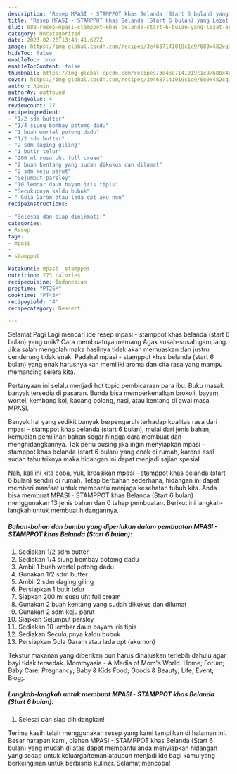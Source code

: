 ```yaml
---
description: "Resep MPASI - STAMPPOT khas Belanda (Start 6 bulan) yang Lezat, Enak"
title: "Resep MPASI - STAMPPOT khas Belanda (Start 6 bulan) yang Lezat, Enak"
slug: 688-resep-mpasi-stamppot-khas-belanda-start-6-bulan-yang-lezat-enak
category: Uncategorized
date: 2023-02-26T13:48:41.627Z
image: https://img-global.cpcdn.com/recipes/3e4687141019c1c9/680x482cq70/mpasi-stamppot-khas-belanda-start-6-bulan-foto-resep-utama.jpg
hideToc: false
enableToc: true
enableTocContent: false
thumbnail: https://img-global.cpcdn.com/recipes/3e4687141019c1c9/680x482cq70/mpasi-stamppot-khas-belanda-start-6-bulan-foto-resep-utama.jpg
cover: https://img-global.cpcdn.com/recipes/3e4687141019c1c9/680x482cq70/mpasi-stamppot-khas-belanda-start-6-bulan-foto-resep-utama.jpg
author: Admin
authorAv: notfound
ratingvalue: 4
reviewcount: 17
recipeingredient:
- "1/2 sdm butter"
- "1/4 siung bombay potomg dadu"
- "1 buah wortel potong dadu"
- "1/2 sdm butter"
- "2 sdm daging giling"
- "1 butir telur"
- "200 ml susu uht full cream"
- "2 buah kentang yang sudah dikukus dan dilumat"
- "2 sdm keju parut"
- "Sejumput parsley"
- "10 lembar daun bayam iris tipis"
- "Secukupnya kaldu bubuk"
- " Gula Garam atau lada opt aku non"
recipeinstructions:

- "Selesai dan siap dinikmati!"
categories:
- Resep
tags:
- mpasi
- 
- stamppot

katakunci: mpasi  stamppot 
nutrition: 273 calories
recipecuisine: Indonesian
preptime: "PT25M"
cooktime: "PT43M"
recipeyield: "4"
recipecategory: Dessert

---
```



Selamat Pagi Lagi mencari ide resep mpasi - stamppot khas belanda (start 6 bulan) yang unik? Cara membuatnya memang Agak susah-susah gampang. Jika salah mengolah maka hasilnya tidak akan memuaskan dan justru cenderung tidak enak. Padahal mpasi - stamppot khas belanda (start 6 bulan) yang enak harusnya kan memiliki aroma dan cita rasa yang mampu memancing selera kita.


Pertanyaan ini selalu menjadi hot topic pembicaraan para ibu. Buku masak banyak tersedia di pasaran. Bunda bisa memperkenalkan brokoli, bayam, wortel, kembang kol, kacang polong, nasi, atau kentang di awal masa MPASI.

Banyak hal yang sedikit banyak berpengaruh terhadap kualitas rasa dari mpasi - stamppot khas belanda (start 6 bulan), mulai dari jenis bahan, kemudian pemilihan bahan segar hingga cara membuat dan menghidangkannya. Tak perlu pusing jika ingin menyiapkan mpasi - stamppot khas belanda (start 6 bulan) yang enak di rumah, karena asal sudah tahu triknya maka hidangan ini dapat menjadi sajian spesial.


Nah, kali ini kita coba, yuk, kreasikan mpasi - stamppot khas belanda (start 6 bulan) sendiri di rumah. Tetap berbahan sederhana, hidangan ini dapat memberi manfaat untuk membantu menjaga kesehatan tubuh kita. Anda bisa membuat MPASI - STAMPPOT khas Belanda (Start 6 bulan) menggunakan 13 jenis bahan dan 0 tahap pembuatan. Berikut ini langkah-langkah untuk membuat hidangannya.

<!--inarticleads1-->

##### Bahan-bahan dan bumbu yang diperlukan dalam pembuatan MPASI - STAMPPOT khas Belanda (Start 6 bulan):

1. Sediakan 1/2 sdm butter
1. Sediakan 1/4 siung bombay potomg dadu
1. Ambil 1 buah wortel potong dadu
1. Gunakan 1/2 sdm butter
1. Ambil 2 sdm daging giling
1. Persiapkan 1 butir telur
1. Siapkan 200 ml susu uht full cream
1. Gunakan 2 buah kentang yang sudah dikukus dan dilumat
1. Gunakan 2 sdm keju parut
1. Siapkan Sejumput parsley
1. Sediakan 10 lembar daun bayam iris tipis
1. Sediakan Secukupnya kaldu bubuk
1. Persiapkan  Gula Garam atau lada opt (aku non)


Tekstur makanan yang diberikan pun harus dihaluskan terlebih dahulu agar bayi tidak tersedak. Mommyasia - A Media of Mom&#39;s World. Home; Forum; Baby Care; Pregnancy; Baby &amp; Kids Food; Goods &amp; Beauty; Life; Event; Blog;. 

<!--inarticleads2-->

##### Langkah-langkah untuk membuat MPASI - STAMPPOT khas Belanda (Start 6 bulan):


1. Selesai dan siap dihidangkan!



Terima kasih telah menggunakan resep yang kami tampilkan di halaman ini. Besar harapan kami, olahan MPASI - STAMPPOT khas Belanda (Start 6 bulan) yang mudah di atas dapat membantu anda menyiapkan hidangan yang sedap untuk keluarga/teman ataupun menjadi ide bagi kamu yang berkeinginan untuk berbisnis kuliner. Selamat mencoba!
